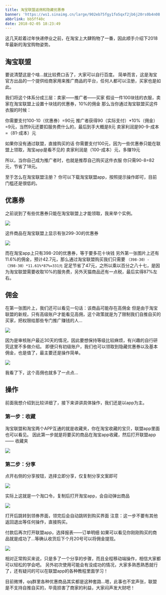 ```yaml
---
title: 淘宝联盟返佣和隐藏优惠券
banner: 'https://ws1.sinaimg.cn/large/902eb75fgy1fo5qxf2jb6j20rs0b4n08.jpg'
abbrlink: bb5ff40c
date: 2018-02-05 18:23:49
---
```

这几天趁着过年快递停业之前，在淘宝上大肆购物了一番，因此顺手介绍下2018年最新的淘宝购物姿势。

<!--more-->

## 淘宝联盟

要说清楚这是个啥...就比较费口舌了，大家可以自行百度。
简单而言，这是淘宝官方出品的一个提供给商家用来推广商品的平台，任何人都可以注册，买家也是如此。

我们将这个体系分成三层：卖家——推广者——买家
假设一件100块钱的衣服，卖家在淘宝联盟上设置十块钱的优惠券，10%的佣金
那么当你通过淘宝联盟买这件衣服的时候：

你需要支付100-10（优惠券）=90元
推广者获得90（实际支付）*10%（佣金）=9元，当然9元还要扣服务费什么的，最后到手大概是8元
卖家利润是90-9-成本=（81-成本）元

如果你没有通过联盟，直接购买的话
你需要支付100元，因为一些优惠券只能在联盟上领取，淘宝app是看不见的
卖家利润是（100-成本）元，多赚19元

所以，当你自己成为推广者时，也就是推荐自己购买这件衣服
你只需90-8=82元，节省了18元。

至于怎么在淘宝联盟注册？
你可以下载淘宝联盟app，按照提示操作即可，目前门槛还是很低的。

## 优惠券

之前说到了有些优惠券只能在淘宝联盟上才能领取，我来举个实例。

![](https://ws1.sinaimg.cn/large/902eb75fgy1fo5pj8bovij21401fy13a.jpg)

这件商品在淘宝联盟上显示有张299-30的优惠券

![](https://ws1.sinaimg.cn/large/902eb75fgy1fo5pk7z8m6j21401wh0zf.jpg)

而在淘宝app上只有398-20的优惠券，等于要多花十块钱
另外第一张图片上还有11.6%的佣金，预计42.7元，那么通过淘宝联盟购买我们只需要
`（398-30）-（398-30）*11.61%*87%=331元`
足足节省了47元，之所以乘以百分之八十七，是因为淘宝联盟需要收取10%的服务费，另外天猫商品还有一点税，最后实得87%左右。

## 佣金

在第一张图片上，我们还可以看见一句话：该商品可能存在高佣金
但是由于淘宝联盟的新规，只有高级账户才能看见高佣，这个政策就是为了限制我们自推自买的买家，把权限给那些专门推广赚钱的人...

![](https://ws1.sinaimg.cn/large/902eb75fgy1fo5pw8rsbxj214019y0xm.jpg)

因为是审核账户最近30天的情况，因此要想保持等级比较麻烦，有兴趣的自行研究这里不多做介绍。
即便只有初级账户，我们也可以领取到隐藏优惠券以及基本佣金，也是值了，最主要还是操作简单。

![](https://ws1.sinaimg.cn/large/902eb75fgy1fo5q6nhurtj20jj03cq34.jpg)

我看了下，这个高佣也就多了一点点...

## 操作

前面我想介绍到比较详细了，接下来讲讲具体操作，我们还是以app为主。

### 第一步：收藏

淘宝联盟和淘宝两个APP互通的就是收藏夹，你在淘宝收藏的宝贝，联盟app里面也可以看见。
因此第一步就是将要买的商品在淘宝app收藏，然后打开联盟app —— 收藏夹

![](https://ws1.sinaimg.cn/large/902eb75fgy1fo5qbakgdbj21400nj0y1.jpg)

### 第二步：分享

点开右侧的分享按钮，选择立即分享，仅复制分享文案即可

![](https://ws1.sinaimg.cn/large/902eb75fgy1fo5qe1fud9j21401ax11o.jpg)

实际上这就是一个淘口令，复制后打开淘宝app，会自动弹出商品

![](https://ws1.sinaimg.cn/large/902eb75fgy1fo5qgbs6rsj21401az12y.jpg)

打开后跳转到领券界面，领完后会自动跳转到购买界面
注意：这一步不要有其他返回退出等任何操作，直接购买。

付款后再次打开联盟app，选择报表——订单明细
如果可以看见你刚刚购买的商品就是成功了...等确认收货后下个月20号可以将佣金提现。

![](https://ws1.sinaimg.cn/large/902eb75fgy1fo5ql48kmsj21400yy0xn.jpg)

相对正常购买来说，只是多了一个分享的步骤，而且全程移动端操作，相信大家都可以轻松的学会吧。
另外初次使用可能会有没成功的情况，大家多熟悉熟悉就行了，还有疑问的可以在联盟app的各种教程里面学习！

目前微博，qq群里各种优惠商品其实都是这种套路...嗯，此事也不宜声张，联盟是不支持自推自买的，毕竟损害了商家的利益，大家闷声发大财吧！